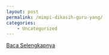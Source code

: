 ```yaml
---
layout: post
permalink: /mimpi-dikasih-guru-yang/
categories:
    - Uncategorized
---
```


[Baca Selengkapnya](/01)